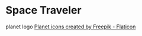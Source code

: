 # Space Traveler


planet logo
<a href="https://www.flaticon.com/free-icons/planet" title="planet icons">Planet icons created by Freepik - Flaticon</a>